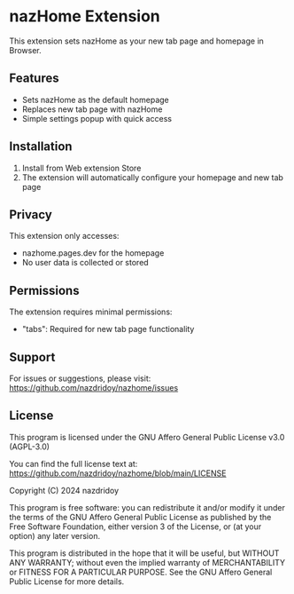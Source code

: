 # nazHome Extension

This extension sets nazHome as your new tab page and homepage in Browser.

## Features
- Sets nazHome as the default homepage
- Replaces new tab page with nazHome
- Simple settings popup with quick access

## Installation
1. Install from Web extension Store
2. The extension will automatically configure your homepage and new tab page

## Privacy
This extension only accesses:
- nazhome.pages.dev for the homepage
- No user data is collected or stored

## Permissions
The extension requires minimal permissions:
- "tabs": Required for new tab page functionality

## Support
For issues or suggestions, please visit:
https://github.com/nazdridoy/nazhome/issues

## License
This program is licensed under the GNU Affero General Public License v3.0 (AGPL-3.0)

You can find the full license text at:
https://github.com/nazdridoy/nazhome/blob/main/LICENSE

Copyright (C) 2024 nazdridoy

This program is free software: you can redistribute it and/or modify
it under the terms of the GNU Affero General Public License as published
by the Free Software Foundation, either version 3 of the License, or
(at your option) any later version.

This program is distributed in the hope that it will be useful,
but WITHOUT ANY WARRANTY; without even the implied warranty of
MERCHANTABILITY or FITNESS FOR A PARTICULAR PURPOSE. See the
GNU Affero General Public License for more details. 
